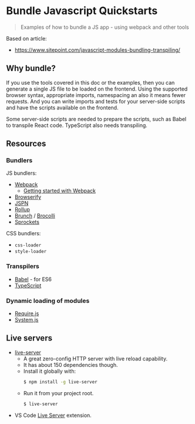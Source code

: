 # Bundle Javascript Quickstarts
> Examples of how to bundle a JS app - using webpack and other tools


Based on article:

- https://www.sitepoint.com/javascript-modules-bundling-transpiling/


## Why bundle?

If you use the tools covered in this doc or the examples, then you can generate a single JS file to be loaded on the frontend. Using the supported browser syntax, appropriate imports, namespacing an also it means fewer requests. And you can write imports and tests for your server-side scripts and have the scripts available on the frontend.

Some server-side scripts are needed to prepare the scripts, such as Babel to transpile React code. TypeScript also needs transpiling.


## Resources

### Bundlers

JS bundlers:

- [Webpack](http://webpack.github.io/)
    - [Getting started with Webpack](webpack.github.io/docs/tutorials/getting-started/)
- [Browserify](http://browserify.org/)
- [JSPN](http://jspm.io/)
- [Rollup](http://rollupjs.org/)
- [Brunch](http://brunch.io/) / [Brocolli](http://broccolijs.com/)
- [Sprockets](https://github.com/rails/sprockets)

CSS bundlers:

- `css-loader`
- `style-loader`

### Transpilers

- [Babel](https://babeljs.io/) - for ES6
- [TypeScript](http://www.typescriptlang.org/)


### Dynamic loading of modules

- [Require.js](https://requirejs.org)
- [System.js](https://github.com/systemjs/systemjs)

## Live servers

- [live-server](https://www.npmjs.com/package/live-server)
    - A great zero-config HTTP server with live reload capability. 
    - It has about 150 dependencies though.
    - Install it globally with:
        ```sh
        $ npm install -g live-server
        ```
    - Run it from your project root.
        ```sh
        $ live-server
        ```
- VS Code [Live Server](https://marketplace.visualstudio.com/items?itemName=ritwickdey.LiveServer) extension.